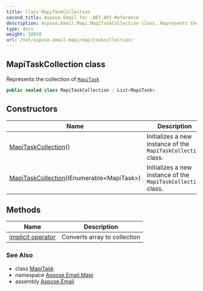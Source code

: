 ```yaml
---
title: Class MapiTaskCollection
second_title: Aspose.Email for .NET API Reference
description: Aspose.Email.Mapi.MapiTaskCollection class. Represents the collection of MapiTask
type: docs
weight: 18910
url: /net/aspose.email.mapi/mapitaskcollection/
---
```

## MapiTaskCollection class

Represents the collection of [`MapiTask`](../mapitask/)

```csharp
public sealed class MapiTaskCollection : List<MapiTask>
```

## Constructors

| Name | Description |
| --- | --- |
| [MapiTaskCollection](mapitaskcollection/#constructor)() | Initializes a new instance of the `MapiTaskCollection` class. |
| [MapiTaskCollection](mapitaskcollection/#constructor_1)(IEnumerable&lt;MapiTask&gt;) | Initializes a new instance of the `MapiTaskCollection` class. |

## Methods

| Name | Description |
| --- | --- |
| [implicit operator](../../aspose.email.mapi/mapitaskcollection/op_implicit/) | Converts array to collection |

### See Also

* class [MapiTask](../mapitask/)
* namespace [Aspose.Email.Mapi](../../aspose.email.mapi/)
* assembly [Aspose.Email](../../)


